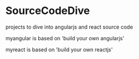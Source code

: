 # SourceCodeDive
projects to dive into angularjs and react source code

 myangular is based on 'build your own angularjs'
 
 myreact is based on 'build your own reactjs'
